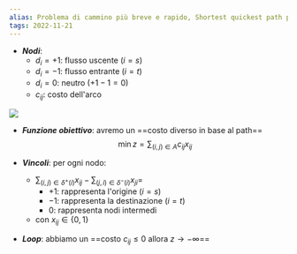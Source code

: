 ```yaml
---
alias: Problema di cammino più breve e rapido, Shortest quickest path problem
tags: 2022-11-21
---
```


- ***Nodi***:
	- $d_i=+1$: flusso uscente ($i=s$)
	- $d_i=-1$: flusso entrante ($i=t$)
	- $d_i=0$: neutro ($+1-1=0$)
	- $c_{ij}$: costo dell'arco

![](Uni/PASD/img/path.jpeg)

- ***Funzione obiettivo***: avremo un ==costo diverso in base al path==
$$\min z=\sum_{(i,j)\in A}c_{ij}x_{ij}$$

- ***Vincoli***: per ogni nodo:
	- $\sum_{(i,j)\in\delta^+(i)} x_{ij} - \sum_{(j,i)\in\delta^-(i)} x_{ji} =$
		- $+1$: rappresenta l'origine ($i=s$)
		- $-1$: rappresenta la destinazione ($i=t$)
		- $0$: rappresenta nodi intermedi
	- con $x_{ij}\in\{0,1\}$

- ***Loop***: abbiamo un ==costo $c_{ij}\leq 0$ allora $z\to -\infty$==
